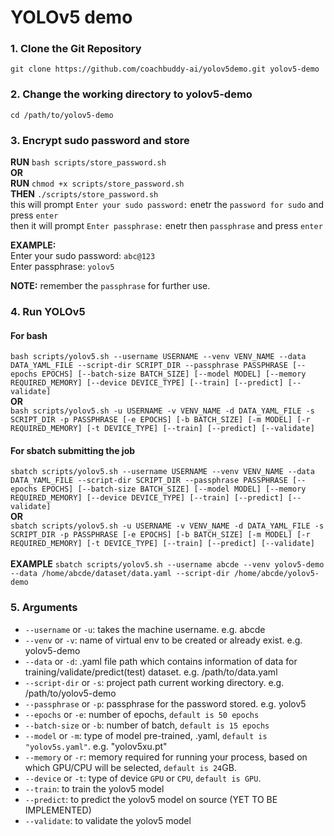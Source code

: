 # YOLOv5 demo

### 1. Clone the Git Repository
    git clone https://github.com/coachbuddy-ai/yolov5demo.git yolov5-demo

### 2. Change the working directory to yolov5-demo
    cd /path/to/yolov5-demo

### 3. Encrypt sudo password and store
**RUN** `bash scripts/store_password.sh`<br/>
**OR**<br/>
**RUN** `chmod +x scripts/store_password.sh`<br/>
**THEN** `./scripts/store_password.sh`<br/>
this will prompt `Enter your sudo password:` enetr the `password for sudo` and press `enter`<br/>
then it will prompt `Enter passphrase:` enetr then `passphrase` and press `enter`<br/>

**EXAMPLE:**    
Enter your sudo password: `abc@123`<br/>
Enter passphrase: `yolov5`

**NOTE:** remember the `passphrase` for further use.

### 4. Run YOLOv5
#### For bash
`bash scripts/yolov5.sh --username USERNAME --venv VENV_NAME --data DATA_YAML_FILE --script-dir SCRIPT_DIR --passphrase PASSPHRASE [--epochs EPOCHS] [--batch-size BATCH_SIZE] [--model MODEL] [--memory REQUIRED_MEMORY] [--device DEVICE_TYPE] [--train] [--predict] [--validate]` <br/>
**OR**<br/>
`bash scripts/yolov5.sh -u USERNAME -v VENV_NAME -d DATA_YAML_FILE -s SCRIPT_DIR -p PASSPHRASE [-e EPOCHS] [-b BATCH_SIZE] [-m MODEL] [-r REQUIRED_MEMORY] [-t DEVICE_TYPE] [--train] [--predict] [--validate]`


#### For sbatch submitting the job
`sbatch scripts/yolov5.sh --username USERNAME --venv VENV_NAME --data DATA_YAML_FILE --script-dir SCRIPT_DIR --passphrase PASSPHRASE [--epochs EPOCHS] [--batch-size BATCH_SIZE] [--model MODEL] [--memory REQUIRED_MEMORY] [--device DEVICE_TYPE] [--train] [--predict] [--validate]` <br/>
**OR**<br/>
`sbatch scripts/yolov5.sh -u USERNAME -v VENV_NAME -d DATA_YAML_FILE -s SCRIPT_DIR -p PASSPHRASE [-e EPOCHS] [-b BATCH_SIZE] [-m MODEL] [-r REQUIRED_MEMORY] [-t DEVICE_TYPE] [--train] [--predict] [--validate]`<br/><br/>
**EXAMPLE**
`sbatch scripts/yolov5.sh --username abcde --venv yolov5-demo --data /home/abcde/dataset/data.yaml --script-dir /home/abcde/yolov5-demo`

### 5. Arguments 
* `--username` or `-u`: takes the machine username. e.g. abcde
* `--venv` or `-v`: name of virtual env to be created or already exist. e.g. yolov5-demo
* `--data` or `-d`: .yaml file path which contains information of data for training/validate/predict(test) dataset. e.g. /path/to/data.yaml
* `--script-dir` or `-s`: project path current working directory. e.g. /path/to/yolov5-demo
* `--passphrase` or `-p`: passphrase for the password stored. e.g. yolov5
* `--epochs` or `-e`: number of epochs, `default is 50 epochs`
* `--batch-size` or `-b`: number of batch, `default is 15 epochs`
* `--model` or `-m`: type of model pre-trained, .yaml, `default is "yolov5s.yaml"`. e.g. "yolov5xu.pt"
* `--memory` or `-r`: memory required for running your process, based on which GPU/CPU will be selected, `default is 24`GB.
* `--device` or `-t`: type of device `GPU` or `CPU`, `default is GPU`.
* `--train`: to train the yolov5 model
* `--predict`: to predict the yolov5 model on source (YET TO BE IMPLEMENTED)
* `--validate`: to validate the yolov5 model